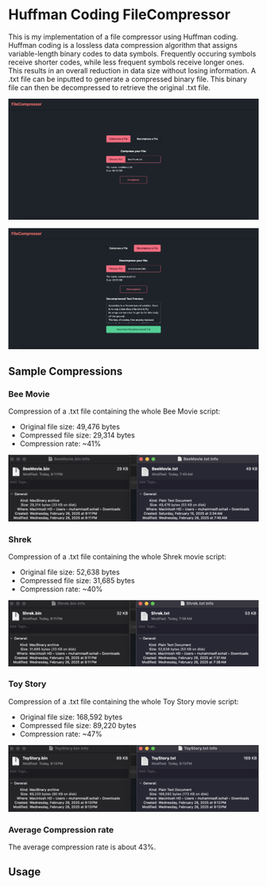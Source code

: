 # Huffman Coding FileCompressor

This is my implementation of a file compressor using Huffman coding. Huffman coding is a lossless data compression algorithm that assigns variable-length binary codes to data symbols. Frequently occuring symbols receive shorter codes, while less frequent symbols receive longer ones. This results in an overall reduction in data size without losing information. A .txt file can be inputted to generate a compressed binary file. This binary file can then be decompressed to retrieve the original .txt file.

![Example of compressing a file](https://github.com/mfsohail12/FileCompressor/blob/main/Assets/Compress.png)

![Example of decompressing a file](https://github.com/mfsohail12/FileCompressor/blob/main/Assets/Decompress.png)

## Sample Compressions

### Bee Movie
Compression of a .txt file containing the whole Bee Movie script:

 - Original file size: 49,476 bytes
 - Compressed file size: 29,314 bytes
 - Compression rate: ~41%

![Bee Movie script compression comparison](https://github.com/mfsohail12/FileCompressor/blob/main/Assets/BeeMovie.png)

### Shrek
Compression of a .txt file containing the whole Shrek movie script:

 - Original file size: 52,638 bytes
 - Compressed file size: 31,685 bytes
 - Compression rate: ~40%

![Shrek script compression comparison](https://github.com/mfsohail12/FileCompressor/blob/main/Assets/Shrek.png)

### Toy Story
Compression of a .txt file containing the whole Toy Story movie script:

 - Original file size: 168,592 bytes
 - Compressed file size: 89,220 bytes
 - Compression rate: ~47%

![Toy Story script compression comparison](https://github.com/mfsohail12/FileCompressor/blob/main/Assets/ToyStory.png)

### Average Compression rate
The average compression rate is about 43%.

## Usage

